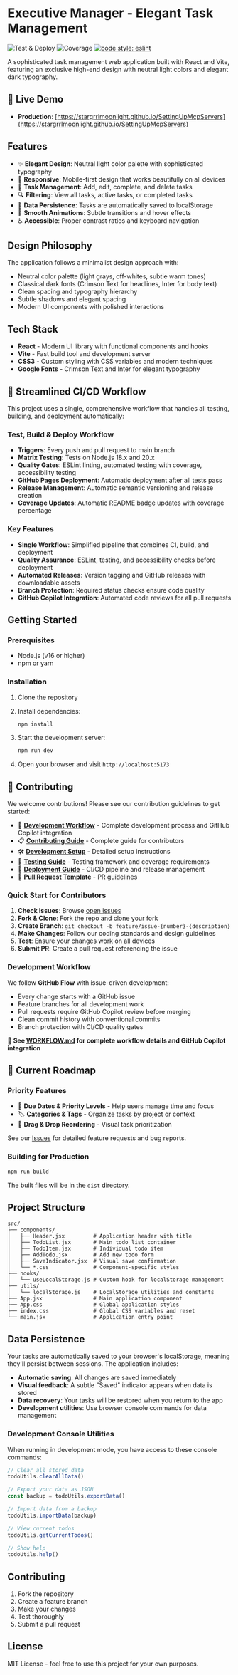 # Executive Manager - Elegant Task Management

![Test & Deploy](https://github.com/StargrrlMoonlight/SettingUpMcpServers/actions/workflows/test-build-deploy.yml/badge.svg?branch=main)
![Coverage](https://img.shields.io/badge/coverage-90.79%25-brightgreen)
[![code style: eslint](https://img.shields.io/badge/code%20style-eslint-blue.svg)](https://eslint.org/)

A sophisticated task management web application built with React and Vite, featuring an exclusive high-end design with neutral light colors and elegant dark typography.

## 🚀 Live Demo

- **Production**: [https://stargrrlmoonlight.github.io/SettingUpMcpServers](https://stargrrlmoonlight.github.io/SettingUpMcpServers)

## Features

- ✨ **Elegant Design**: Neutral light color palette with sophisticated typography
- 📱 **Responsive**: Mobile-first design that works beautifully on all devices
- 🎯 **Task Management**: Add, edit, complete, and delete tasks
- 🔍 **Filtering**: View all tasks, active tasks, or completed tasks
- 💾 **Data Persistence**: Tasks are automatically saved to localStorage
- 💫 **Smooth Animations**: Subtle transitions and hover effects
- ♿ **Accessible**: Proper contrast ratios and keyboard navigation

## Design Philosophy

The application follows a minimalist design approach with:
- Neutral color palette (light grays, off-whites, subtle warm tones)
- Classical dark fonts (Crimson Text for headlines, Inter for body text)
- Clean spacing and typography hierarchy
- Subtle shadows and elegant spacing
- Modern UI components with polished interactions

## Tech Stack

- **React** - Modern UI library with functional components and hooks
- **Vite** - Fast build tool and development server
- **CSS3** - Custom styling with CSS variables and modern techniques
- **Google Fonts** - Crimson Text and Inter for elegant typography

## 🔄 Streamlined CI/CD Workflow

This project uses a single, comprehensive workflow that handles all testing, building, and deployment automatically:

### Test, Build & Deploy Workflow
- **Triggers**: Every push and pull request to main branch
- **Matrix Testing**: Tests on Node.js 18.x and 20.x
- **Quality Gates**: ESLint linting, automated testing with coverage, accessibility testing
- **GitHub Pages Deployment**: Automatic deployment after all tests pass
- **Release Management**: Automatic semantic versioning and release creation
- **Coverage Updates**: Automatic README badge updates with coverage percentage

### Key Features
- **Single Workflow**: Simplified pipeline that combines CI, build, and deployment
- **Quality Assurance**: ESLint, testing, and accessibility checks before deployment
- **Automated Releases**: Version tagging and GitHub releases with downloadable assets
- **Branch Protection**: Required status checks ensure code quality
- **GitHub Copilot Integration**: Automated code reviews for all pull requests

## Getting Started

### Prerequisites

- Node.js (v16 or higher)
- npm or yarn

### Installation

1. Clone the repository
2. Install dependencies:
   ```bash
   npm install
   ```

3. Start the development server:
   ```bash
   npm run dev
   ```

4. Open your browser and visit `http://localhost:5173`

## 🤝 Contributing

We welcome contributions! Please see our contribution guidelines to get started:

- 🔄 **[Development Workflow](WORKFLOW.md)** - Complete development process and GitHub Copilot integration
- 📋 **[Contributing Guide](CONTRIBUTING.md)** - Complete guide for contributors
- 🛠 **[Development Setup](docs/SETUP.md)** - Detailed setup instructions
- 🧪 **[Testing Guide](docs/TESTING.md)** - Testing framework and coverage requirements
- 🚀 **[Deployment Guide](docs/DEPLOYMENT.md)** - CI/CD pipeline and release management
- 📝 **[Pull Request Template](.github/PULL_REQUEST_TEMPLATE.md)** - PR guidelines

### Quick Start for Contributors

1. **Check Issues**: Browse [open issues](https://github.com/StargrrlMoonlight/SettingUpMcpServers/issues)
2. **Fork & Clone**: Fork the repo and clone your fork
3. **Create Branch**: `git checkout -b feature/issue-{number}-{description}`
4. **Make Changes**: Follow our coding standards and design guidelines
5. **Test**: Ensure your changes work on all devices
6. **Submit PR**: Create a pull request referencing the issue

### Development Workflow

We follow **GitHub Flow** with issue-driven development:
- Every change starts with a GitHub issue
- Feature branches for all development work  
- Pull requests require GitHub Copilot review before merging
- Clean commit history with conventional commits
- Branch protection with CI/CD quality gates

📖 **See [WORKFLOW.md](WORKFLOW.md) for complete workflow details and GitHub Copilot integration**

## 🎯 Current Roadmap

### Priority Features
- 📅 **Due Dates & Priority Levels** - Help users manage time and focus
- 🏷️ **Categories & Tags** - Organize tasks by project or context  
- 🎯 **Drag & Drop Reordering** - Visual task prioritization

See our [Issues](https://github.com/StargrrlMoonlight/SettingUpMcpServers/issues) for detailed feature requests and bug reports.

### Building for Production

```bash
npm run build
```

The built files will be in the `dist` directory.

## Project Structure

```
src/
├── components/
│   ├── Header.jsx         # Application header with title
│   ├── TodoList.jsx       # Main todo list container
│   ├── TodoItem.jsx       # Individual todo item
│   ├── AddTodo.jsx        # Add new todo form
│   ├── SaveIndicator.jsx  # Visual save confirmation
│   └── *.css              # Component-specific styles
├── hooks/
│   └── useLocalStorage.js # Custom hook for localStorage management
├── utils/
│   └── localStorage.js    # LocalStorage utilities and constants
├── App.jsx                # Main application component
├── App.css                # Global application styles
├── index.css              # Global CSS variables and reset
└── main.jsx               # Application entry point
```

## Data Persistence

Your tasks are automatically saved to your browser's localStorage, meaning they'll persist between sessions. The application includes:

- **Automatic saving**: All changes are saved immediately
- **Visual feedback**: A subtle "Saved" indicator appears when data is stored
- **Data recovery**: Your tasks will be restored when you return to the app
- **Development utilities**: Use browser console commands for data management

### Development Console Utilities

When running in development mode, you have access to these console commands:

```javascript
// Clear all stored data
todoUtils.clearAllData()

// Export your data as JSON
const backup = todoUtils.exportData()

// Import data from a backup
todoUtils.importData(backup)

// View current todos
todoUtils.getCurrentTodos()

// Show help
todoUtils.help()
```

## Contributing

1. Fork the repository
2. Create a feature branch
3. Make your changes
4. Test thoroughly
5. Submit a pull request

## License

MIT License - feel free to use this project for your own purposes.
